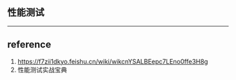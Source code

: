 ## 性能测试

---

## reference

1. https://f7zii1dkyo.feishu.cn/wiki/wikcnYSALBEepc7LEno0ffe3H8g
2. 性能测试实战宝典
